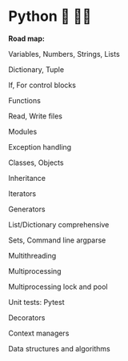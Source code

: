 # Python 🐍 👨‍💻


**Road map:**

Variables, Numbers, Strings, Lists

Dictionary, Tuple

If, For control blocks

Functions

Read, Write files

Modules

Exception handling

Classes, Objects

Inheritance

Iterators

Generators

List/Dictionary comprehensive

Sets, Command line argparse

Multithreading

Multiprocessing

Multiprocessing lock and pool

Unit tests: Pytest

Decorators

Context managers

Data structures and algorithms
